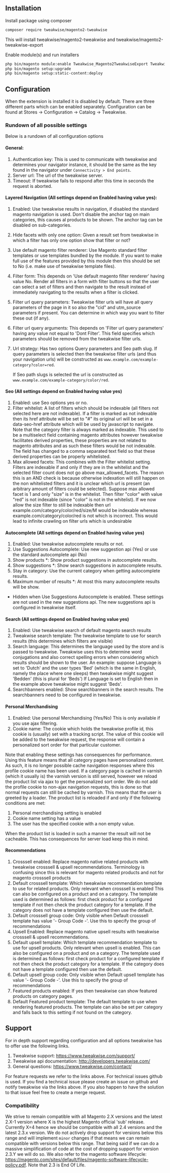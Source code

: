 ## Installation
Install package using composer
```sh
composer require tweakwise/magento2-tweakwise
```
This will install tweakwise/magento2-tweakwise and tweakwise/magento2-tweakwise-export

Enable module(s) and run installers
```sh
php bin/magento module:enable Tweakwise_Magento2TweakwiseExport Tweakwise_Magento2Tweakwise
php bin/magento setup:upgrade
php bin/magento setup:static-content:deploy
```

## Configuration
When the extension is installed it is disabled by default. There are three different parts which can be enabled separately. Configuration can be found at Stores -> Configuration -> Catalog -> Tweakwise.

### Rundown of all possible settings
Below is a rundown of all configuration options

#### General:
1) Authentication key: This is used to communicate with tweakwise and determines your navigator instance, it should be the same as the key found in the navigator under `Connectivity > End points`.
2) Server url: The url of the tweakwise server.
3) Timeout: If tweakwise fails to respond after this time in seconds the request is aborted.

#### Layered Navigation (All settings depend on Enabled having value yes):
1) Enabled: Use tweakwise results in navigation, if disabled the standard magento navigation is used. Don't disable the anchor tag on main categories, this causes al products to be shown. The anchor tag can be disabled on sub-categories.
2) Hide facets with only one option: Given a result set from tweakwise in which a filter has only one option show that filter or not?
3) Use default magento filter renderer: Use Magento standard filter templates or use templates bundled by the module.
   If you want to make full use of the features provided by this module then this should be set to No (i.e. make use of tweakwise template files).
4) Filter form: This depends on 'Use default magento filter renderer' having value No. Render all filters in a form with filter buttons so that the user can select a set of filters and then navigate to the result instead of immediately navigating to the results when a filter is clicked.
5) Filter url query parameters: Tweakwise filter urls will have all query parameters of the page in it so also the "cid" and utm_source parameters if present.
   You can determine in which way you want to filter these out (if any).
6) Filter url query arguments: This depends on 'Filter url query parameters' having any value not equal to 'Dont Filter'. This field specifies which parameters should be removed from the tweakwise filter urls.
7) Url strategy: Has two options Query parameters and Seo path slug. If query parameters is selected then the tweakwise filter urls (and thus your navigation urls) will be constructed as
    `www.example.com/example-category?color=red`.
    
    If Seo path slugs is selected the url is constructed as `www.example.com/example-category/color/red`.

#### Seo (All settings depend on Enabled having value yes)
1) Enabled: use Seo options yes or no.
2) Filter whitelist: A list of filters which should be indexable (all filters not selected here are not indexable). If a filter is marked as not indexable then its href attribute will be set to "#" its original url will be set in a data-seo-href attribute which will be used by javascript to navigate.
    Note that the category filter is always marked as indexable. This used to be a multiselect field containing magento attributes however tweakwise facilitates derived properties, these properties are not related to magento attributes and as such these filters would be not indexable.
    The field has changed to a comma separated text field so that these derived properties can be properly whitelisted.
3) Max allowed facets: This combines with the Filter whitelist setting. Filters are indexable if and only if they are in the whitelist and the selected filter count does not go above max_allowed_facets.
    The reason this is an AND check is because otherwise indexation will still happen on the non whitelisted filters and it is unclear which url is present (an arbitrary amount of filters could be selected).
    Suppose max allowed facet is 1 and only "size" is in the whitelist. Then filter "color" with value "red" is not indexable (since "color" is not in the whitelist).
    If we now allow the size filter to still be indexable then url example.com/category/color/red/size/M would be indexable whereas example.com/category/color/red is not which is incorrect.
    This would lead to infinite crawling on filter urls which is undesirable 
    
#### Autocomplete (All settings depend on Enabled having value yes)
1) Enabled: Use tweakwise autocomplete results or not.
2) Use Suggestions Autocomplete: Use new suggestion api (Yes) or use the standard autocomplete api (No) 
3) Show products *: Show product suggestions in autocomplete results.
4) Show suggestions *: Show search suggestions in autocomplete results.
5) Stay in category: Use the current category when getting autocomplete results.
6) Maximum number of results *: At most this many autocomplete results will be show.
* Hidden when Use Suggestions Autocomplete is enabled. These settings are not used in the new suggestions api. The new suggestions api is configured in tweakwise itself.

#### Search (All settings depend on Enabled having value yes)
1) Enabled: Use tweakwise search of default magento search results
2) Tweakwise search template: The tweakwise template to use for search results (this determines which filters are visible)
3) Search language: This determines the language used by the store and is passed to tweakwise. Tweakwise uses this to determine word conjugations and also correct spelling errors when considering which results should be shown to the user.
    An example: suppose Language is set to 'Dutch' and the user types 'Bed' (which is the same in English, namely the place where one sleeps) then tweakwise might suggest 'Bedden' (this is plural for 'Beds')
    If Language is set to English then in the example above tweakwise might suggest 'Beds'.
4) Searchbanners enabled: Show searchbanners in the search results. The searchbanners need to be configured in tweakwise.

#### Personal Merchandising
1) Enabled: Use personal Merchandising (Yes/No) This is only available if you use ajax filtering.
2) Cookie name: The cookie which holds the tweakwise profile id, this cookie is (usually) set with a tracking script. The value of this cookie will be added to the tweakwise request, the response will contain a personalized sort order for that particular customer.

Note that enabling these settings has consequences for performance. Using this feature means that all category pages have personalized content. As such, it is no longer possible cache navigation responses where this profile cookie name has been used.
If a category page is cached in varnish (which it usually is) the varnish version is still served, however we reload the product list via ajax to get the personalized sort order. We do not add the profile cookie to non-ajax navigation requests, this is done so that normal requests can still be cached by varnish. 
This means that the user is greeted by a loader. The product list is reloaded if and only if the following conditions are met:

1) Personal merchandising setting is enabled
2) Cookie name setting has a value
3) The user has the specified cookie with a non empty value.

When the product list is loaded in such a manner the result will not be cacheable. This has consequences for server load keep this in mind.
    
#### Recommendations
1) Crosssell enabled: Replace magento native related products with tweakwise crosssell & upsell recommendations. Terminology is confusing since this is relevant for magento related products and not for magento crosssell products
2) Default crosssell template: Which tweakwise recommendation template to use for related products. Only relevant when crosssell is enabled
    This can also be configured on a product and on a category. The template used is determined as follows: first check product for a configured template if not then check the product category for a template. If the category does not have a template configured then use the default. 
3) Default crosssell group code: Only visible when Default crosssell template has value '- Group Code -'. Use this to specify the group of recommendations
4) Upsell Enabled: Replace magento native upsell results with tweakwise crosssell & upsell recommendations.
5) Default upsell template: Which template recommendation template to use for upsell products. Only relevant when upsell is enabled.
    This can also be configured on a product and on a category. The template used is determined as follows: first check product for a configured template if not then check the product category for a template. If the category does not have a template configured then use the default.
6) Default upsell group code:  Only visible when Default upsell template has value '- Group Code -'. Use this to specify the group of recommendations
7) Featured products enabled: If yes then tweakwise can show featured products on category pages.
8) Default Featured product template: The default template to use when rendering featured products.
    The template can also be set per category and falls back to this setting if not found on the category.
    
## Support
For in depth support regarding configuration and all options tweakwise has to offer use the following links.
1) Tweakwise support: https://www.tweakwise.com/support/
2) Tweakwise api documentation: http://developers.tweakwise.com/
3) General questions: https://www.tweakwise.com/contact/

For feature requests we refer to the links above.
For technical issues github is used. If you find a technical issue please create an issue on github and notify tweakwise via the links above. If you also happen to have the solution to that issue feel free to create a merge request.

### Compatibility
We strive to remain compatible with all Magento 2.X versions and the latest 2.X-1 version where X is the highest Magento official 'sub' release.
Currently X=4 hence we should be compatible with all 2.4 versions and the latest 2.3.x version.
We do not actively drop support for versions below this range and will implement `minor` changes if that means we can remain compatible with versions below this range.
That being said if we can do a massive simplification of code at the cost of dropping support for version 2.3.Y we will do so.
We also refer to the magento software lifecycle: https://magento.com/sites/default/files/magento-software-lifecycle-policy.pdf.
Note that 2.3 is End Of Life.
